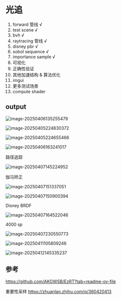 # 光追

1. forward 管线 √
2. test scene √
3. bvh √
4. raytracing 管线 √
5. disney pbr √
6. sobol sequence √
7. importance sample √
8. 可视化
9. 正确性验证
10. 其他加速结构 & 算法优化
11. imgui
12. 更多测试场景
13. compute shader





## output



![image-20250406135255479](img/image-20250406135255479.png)



![image-20250405224830372](img/image-20250405224830372.png)



![image-20250405224655466](img/image-20250405224655466.png)





![image-20250406163241017](img/image-20250406163241017.png)



路径追踪

![image-20250407145224952](img/image-20250407145224952.png)



伽马矫正

![image-20250407151337051](img/image-20250407151337051.png)

![image-20250407150900394](img/image-20250407150900394.png)



Disney BRDF

![image-20250407164522046](/img/sphere.png)



4000 sp

![image-20250407230550773](img/image-20250407230550773.png)





![image-20250411105809246](img/image-20250411105809246.png)





![image-20250412145335237](img/image-20250412145335237.png)





## 参考

https://github.com/AKGWSB/EzRT?tab=readme-ov-file

重要性采样  https://zhuanlan.zhihu.com/p/360420413